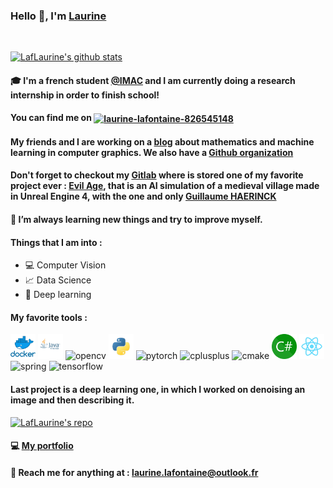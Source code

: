 ### Hello 👋, I'm [Laurine](https://laflaurine.github.io/portfolio/) 

<br/>

[![LafLaurine's github stats](https://github-readme-stats.vercel.app/api?username=LafLaurine&show_icons=true&theme=radical)](https://github.com/anuraghazra/github-readme-stats) <br/>

#### :mortar_board: I'm a **french student [@IMAC](https://www.ingenieur-imac.fr/)** and I am currently doing a research internship in order to finish school!

#### You can find me on <a href="https://linkedin.com/in/laurine-lafontaine-826545148" target="blank"><img align="center" src="https://cdn.jsdelivr.net/npm/simple-icons@3.0.1/icons/linkedin.svg" alt="laurine-lafontaine-826545148" height="20" width="20" /></a>

#### My friends and I are working on a [blog](https://learn-computer-graphics.com/) about mathematics and machine learning in computer graphics. We also have a [Github organization](https://github.com/learn-computer-graphics)

#### Don't forget to checkout my [Gitlab](https://gitlab.com/LafLaurine) where is stored one of my favorite project ever : [Evil Age](https://gitlab.com/guillaume-haerinck/evil-age), that is an AI simulation of a medieval village made in Unreal Engine 4, with the one and only [Guillaume HAERINCK](https://guillaumehaerinck.com)

#### :notebook: I’m always learning new things and try to improve myself. <br/>
#### Things that I am into :
  - :computer: Computer Vision
  - :chart_with_upwards_trend: Data Science
  - :brain: Deep learning

#### My favorite tools :
<p align="left"><img src="https://raw.githubusercontent.com/github/explore/80688e429a7d4ef2fca1e82350fe8e3517d3494d/topics/docker/docker.png" alt="docker" width="40" height="40"/> <img src="https://raw.githubusercontent.com/github/explore/80688e429a7d4ef2fca1e82350fe8e3517d3494d/topics/java/java.png" alt="java" width="40" height="40"/> <img src="https://www.vectorlogo.zone/logos/opencv/opencv-icon.svg" alt="opencv" width="40" height="40"/> <img src="https://raw.githubusercontent.com/github/explore/80688e429a7d4ef2fca1e82350fe8e3517d3494d/topics/python/python.png" alt="python" width="40" height="40"/> <img src="https://www.vectorlogo.zone/logos/pytorch/pytorch-icon.svg" alt="pytorch" width="40" height="40"/> <img src="https://upload.wikimedia.org/wikipedia/commons/thumb/1/18/ISO_C%2B%2B_Logo.svg/306px-ISO_C%2B%2B_Logo.svg.png" alt="cplusplus" width="40" height="40"/> <img src="https://www.vectorlogo.zone/logos/cmake/cmake-ar21.svg" alt="cmake" width="40" height="40"/> <img src="https://raw.githubusercontent.com/github/explore/80688e429a7d4ef2fca1e82350fe8e3517d3494d/topics/csharp/csharp.png" alt="csharp" width="40" height="40"/> 
<img src="https://raw.githubusercontent.com/github/explore/80688e429a7d4ef2fca1e82350fe8e3517d3494d/topics/react/react.png" alt="react" width="40" height="40"/> <img src="https://www.vectorlogo.zone/logos/springio/springio-icon.svg" alt="spring" width="40" height="40"/> <img src="https://www.vectorlogo.zone/logos/tensorflow/tensorflow-icon.svg" alt="tensorflow" width="40" height="40"/></p>


#### Last project is a deep learning one, in which I worked on denoising an image and then describing it. 

[![LafLaurine's repo](https://github-readme-stats.vercel.app/api/pin/?username=LafLaurine&repo=imac3-personal-project&theme=radical)](https://github.com/LafLaurine/imac3-personal-project) <br/>

#### :computer: [My portfolio](https://laflaurine.github.io/portfolio/)
#### :e-mail: Reach me for anything at : <laurine.lafontaine@outlook.fr>
